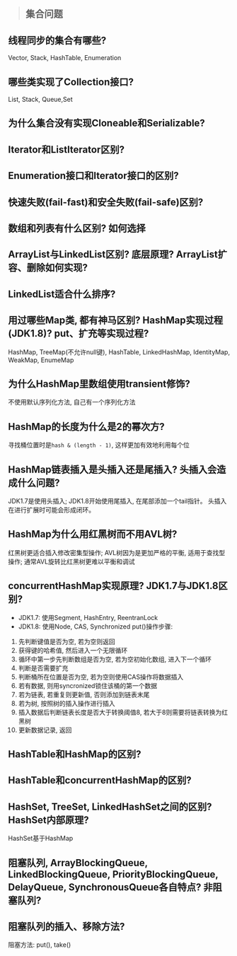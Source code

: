 > ## 集合问题

## 线程同步的集合有哪些?
Vector, Stack, HashTable, Enumeration

## 哪些类实现了Collection接口?
List, Stack, Queue,Set

## 为什么集合没有实现Cloneable和Serializable?
## Iterator和ListIterator区别? 
## Enumeration接口和Iterator接口的区别?
## 快速失败(fail-fast)和安全失败(fail-safe)区别? 
## 数组和列表有什么区别? 如何选择
## ArrayList与LinkedList区别? 底层原理? ArrayList扩容、删除如何实现?
## LinkedList适合什么排序?
## 用过哪些Map类, 都有神马区别? HashMap实现过程(JDK1.8)? put、扩充等实现过程? 
HashMap, TreeMap(不允许null键), HashTable, LinkedHashMap, IdentityMap, WeakMap, EnumeMap

## 为什么HashMap里数组使用transient修饰?
不使用默认序列化方法, 自己有一个序列化方法

## HashMap的长度为什么是2的幂次方?
寻找桶位置时是`hash & (length - 1)`, 这样更加有效地利用每个位

## HashMap链表插入是头插入还是尾插入? 头插入会造成什么问题? 
JDK1.7是使用头插入; JDK1.8开始使用尾插入, 在尾部添加一个tail指针。
头插入在进行扩展时可能会形成闭环。

## HashMap为什么用红黑树而不用AVL树?
红黑树更适合插入修改密集型操作; AVL树因为是更加严格的平衡, 适用于查找型操作; 通常AVL旋转比红黑树更难以平衡和调试

## concurrentHashMap实现原理? JDK1.7与JDK1.8区别?
- JDK1.7: 使用Segment, HashEntry, ReentranLock
- JDK1.8: 使用Node, CAS, Synchronized
put()操作步骤: 
1. 先判断键值是否为空, 若为空则返回
2. 获得键的哈希值, 然后进入一个无限循环
3. 循环中第一步先判断数组是否为空, 若为空初始化数组, 进入下一个循环
4. 判断是否需要扩充
5. 判断桶所在位置是否为空, 若为空则使用CAS操作将数据插入
6. 若有数据, 则用syncronized锁住该桶的第一个数据
7. 若为链表, 若重复则更新值, 否则添加到链表末尾
8. 若为树, 按照树的插入操作进行插入
9. 插入数据后判断链表长度是否大于转换阈值8, 若大于8则需要将链表转换为红黑树
10. 更新数据记录, 返回

## HashTable和HashMap的区别?
## HashTable和concurrentHashMap的区别?
## HashSet, TreeSet, LinkedHashSet之间的区别? HashSet内部原理?
HashSet基于HashMap 
## 阻塞队列, ArrayBlockingQueue, LinkedBlockingQueue, PriorityBlockingQueue, DelayQueue, SynchronousQueue各自特点? 非阻塞队列? 
## 阻塞队列的插入、移除方法?
阻塞方法: put(), take()